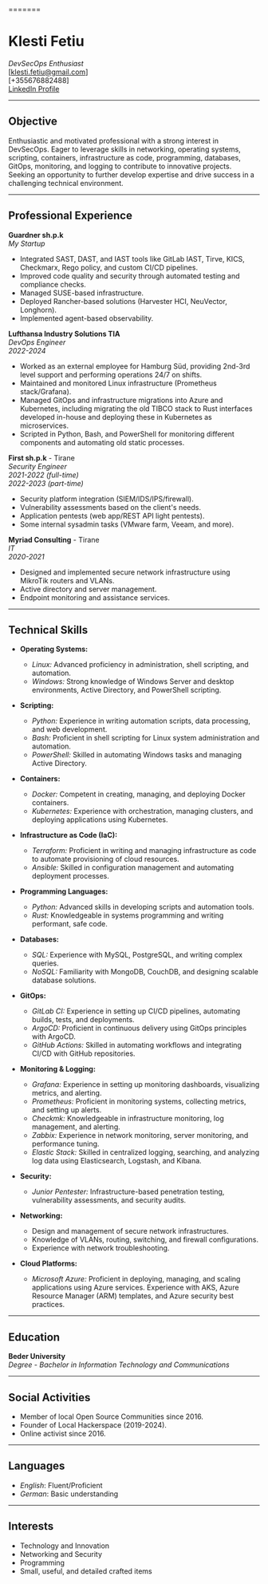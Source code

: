 =======
# Klesti Fetiu

*DevSecOps Enthusiast*  
[klesti.fetiu@gmail.com]  
[+355676882488]  
[LinkedIn Profile](https://www.linkedin.com/in/klesti-fetiu/)

---

## Objective

Enthusiastic and motivated professional with a strong interest in DevSecOps. Eager to leverage skills in networking, operating systems, scripting, containers, infrastructure as code, programming, databases, GitOps, monitoring, and logging to contribute to innovative projects. Seeking an opportunity to further develop expertise and drive success in a challenging technical environment.

---

## Professional Experience

**Guardner sh.p.k**  
*My Startup*

- Integrated SAST, DAST, and IAST tools like GitLab IAST, Tirve, KICS, Checkmarx, Rego policy, and custom CI/CD pipelines.
- Improved code quality and security through automated testing and compliance checks.
- Managed SUSE-based infrastructure.
- Deployed Rancher-based solutions (Harvester HCI, NeuVector, Longhorn).
- Implemented agent-based observability.

**Lufthansa Industry Solutions TIA**  
*DevOps Engineer*  
*2022-2024*

- Worked as an external employee for Hamburg Süd, providing 2nd-3rd level support and performing operations 24/7 on shifts.
- Maintained and monitored Linux infrastructure (Prometheus stack/Grafana).
- Managed GitOps and infrastructure migrations into Azure and Kubernetes, including migrating the old TIBCO stack to Rust interfaces developed in-house and deploying these in Kubernetes as microservices.
- Scripted in Python, Bash, and PowerShell for monitoring different components and automating old static processes.

**First sh.p.k** - Tirane  
*Security Engineer*  
*2021-2022 (full-time)*  
*2022-2023 (part-time)*

- Security platform integration (SIEM/IDS/IPS/firewall).
- Vulnerability assessments based on the client's needs.
- Application pentests (web app/REST API light pentests).
- Some internal sysadmin tasks (VMware farm, Veeam, and more).

**Myriad Consulting** - Tirane  
*IT*  
*2020-2021*

- Designed and implemented secure network infrastructure using MikroTik routers and VLANs.
- Active directory and server management.
- Endpoint monitoring and assistance services.

---

## Technical Skills

- **Operating Systems:**
  - *Linux:* Advanced proficiency in administration, shell scripting, and automation.
  - *Windows:* Strong knowledge of Windows Server and desktop environments, Active Directory, and PowerShell scripting.

- **Scripting:**
  - *Python:* Experience in writing automation scripts, data processing, and web development.
  - *Bash:* Proficient in shell scripting for Linux system administration and automation.
  - *PowerShell:* Skilled in automating Windows tasks and managing Active Directory.

- **Containers:**
  - *Docker:* Competent in creating, managing, and deploying Docker containers.
  - *Kubernetes:* Experience with orchestration, managing clusters, and deploying applications using Kubernetes.

- **Infrastructure as Code (IaC):**
  - *Terraform:* Proficient in writing and managing infrastructure as code to automate provisioning of cloud resources.
  - *Ansible:* Skilled in configuration management and automating deployment processes.

- **Programming Languages:**
  - *Python:* Advanced skills in developing scripts and automation tools.
  - *Rust:* Knowledgeable in systems programming and writing performant, safe code.

- **Databases:**
  - *SQL:* Experience with MySQL, PostgreSQL, and writing complex queries.
  - *NoSQL:* Familiarity with MongoDB, CouchDB, and designing scalable database solutions.

- **GitOps:**
  - *GitLab CI:* Experience in setting up CI/CD pipelines, automating builds, tests, and deployments.
  - *ArgoCD:* Proficient in continuous delivery using GitOps principles with ArgoCD.
  - *GitHub Actions:* Skilled in automating workflows and integrating CI/CD with GitHub repositories.

- **Monitoring & Logging:**
  - *Grafana:* Experience in setting up monitoring dashboards, visualizing metrics, and alerting.
  - *Prometheus:* Proficient in monitoring systems, collecting metrics, and setting up alerts.
  - *Checkmk:* Knowledgeable in infrastructure monitoring, log management, and alerting.
  - *Zabbix:* Experience in network monitoring, server monitoring, and performance tuning.
  - *Elastic Stack:* Skilled in centralized logging, searching, and analyzing log data using Elasticsearch, Logstash, and Kibana.

- **Security:**
  - *Junior Pentester:* Infrastructure-based penetration testing, vulnerability assessments, and security audits.

- **Networking:**
  - Design and management of secure network infrastructures.
  - Knowledge of VLANs, routing, switching, and firewall configurations.
  - Experience with network troubleshooting.

- **Cloud Platforms:**
  - *Microsoft Azure:* Proficient in deploying, managing, and scaling applications using Azure services. Experience with AKS, Azure Resource Manager (ARM) templates, and Azure security best practices.

---

## Education

**Beder University**  
*Degree* - *Bachelor in Information Technology and Communications*

---

## Social Activities

- Member of local Open Source Communities since 2016.
- Founder of Local Hackerspace (2019-2024).
- Online activist since 2016.

---

## Languages

- *English*: Fluent/Proficient
- *German*: Basic understanding

---

## Interests

- Technology and Innovation
- Networking and Security
- Programming
- Small, useful, and detailed crafted items

